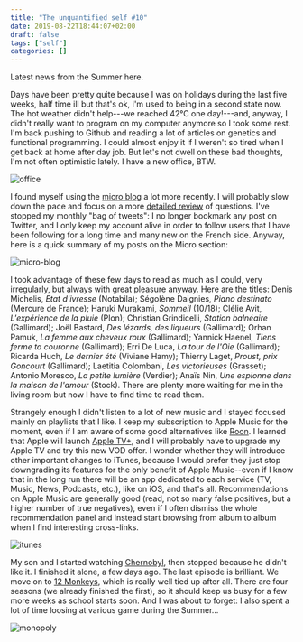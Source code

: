 ```yaml
---
title: "The unquantified self #10"
date: 2019-08-22T18:44:07+02:00
draft: false
tags: ["self"]
categories: []
---
```


Latest news from the Summer here.

<!--more-->

Days have been pretty quite because I was on holidays during the last five weeks, half time ill but that's ok, I'm used to being in a second state now. The hot weather didn't help---we reached 42°C one day!---and, anyway, I didn't really want to program on my computer anymore so I took some rest. I'm back pushing to Github and reading a lot of articles on genetics and functional programming. I could almost enjoy it if I weren't so tired when I get back at home after day job. But let's not dwell on these bad thoughts, I'm not often optimistic lately. I have a new office, BTW.

![office](/img/IMG_0792.jpg)

I found myself using the [micro blog](/micro) a lot more recently. I will probably slow down the pace and focus on a more [detailed review](/tags/review/) of questions. I've stopped my monthly "bag of tweets": I no longer bookmark any post on Twitter, and I only keep my account alive in order to follow users that I have been following for a long time and many new on the French side. Anyway, here is a quick summary of my posts on the Micro section:

![micro-blog](/img/cal-heatmap.png)

I took advantage of these few days to read as much as I could, very irregularly, but always with great pleasure anyway. Here are the titles: Denis Michelis, _Etat d'ivresse_ (Notabila); Ségolène Daignies, _Piano destinato_ (Mercure de France); Haruki Murakami, _Sommeil_ (10/18); Clélie Avit, _L'expérience de la pluie_ (Plon); Christian Grindicelli, _Station balnéaire_ (Gallimard); Joël Bastard, _Des lézards, des liqueurs_ (Gallimard); Orhan Pamuk, _La femme aux cheveux roux_ (Gallimard); Yannick Haenel, _Tiens ferme ta couronne_ (Gallimard); Erri De Luca, _La tour de l'Oie_ (Gallimard); Ricarda Huch, _Le dernier été_ (Viviane Hamy); Thierry Laget, _Proust, prix Goncourt_ (Gallimard); Laetitia Colombani, _Les victorieuses_ (Grasset); Antonio Moresco, _La petite lumière_ (Verdier); Anaïs Nin, _Une espionne dans la maison de l'amour_ (Stock). There are plenty more waiting for me in the living room but now I have to find time to read them.

Strangely enough I didn't listen to a lot of new music and I stayed focused mainly on playlists that I like. I keep my subscription to Apple Music for the moment, even if I am aware of some good alternatives like [Roon](https://www.rousette.org.uk/archives/roon-music-player/). I learned that Apple will launch [Apple TV+](https://www.apple.com/apple-tv-plus/), and I will probably have to upgrade my Apple TV and try this new VOD offer. I wonder whether they will introduce other important changes to iTunes, because I would prefer they just stop downgrading its features for the only benefit of Apple Music--even if I know that in the long run there will be an app dedicated to each service (TV, Music, News, Podcasts, etc.), like on iOS, and that's all. Recommendations on Apple Music are generally good (read, not so many false positives, but a higher number of true negatives), even if I often dismiss the whole recommendation panel and instead start browsing from album to album when I find interesting cross-links.

![itunes](/img/2019-08-22-15-42-04.png)

My son and I started watching [Chernobyl](<https://en.wikipedia.org/wiki/Chernobyl_(miniseries)>), then stopped because he didn't like it. I finished it alone, a few days ago. The last episode is brilliant. We move on to [12 Monkeys](<https://en.wikipedia.org/wiki/12_Monkeys_(TV_series)>), which is really well tied up after all. There are four seasons (we already finished the first), so it should keep us busy for a few more weeks as school starts soon. And I was about to forget: I also spent a lot of time loosing at various game during the Summer...

![monopoly](/img/IMG_0757.jpg)
